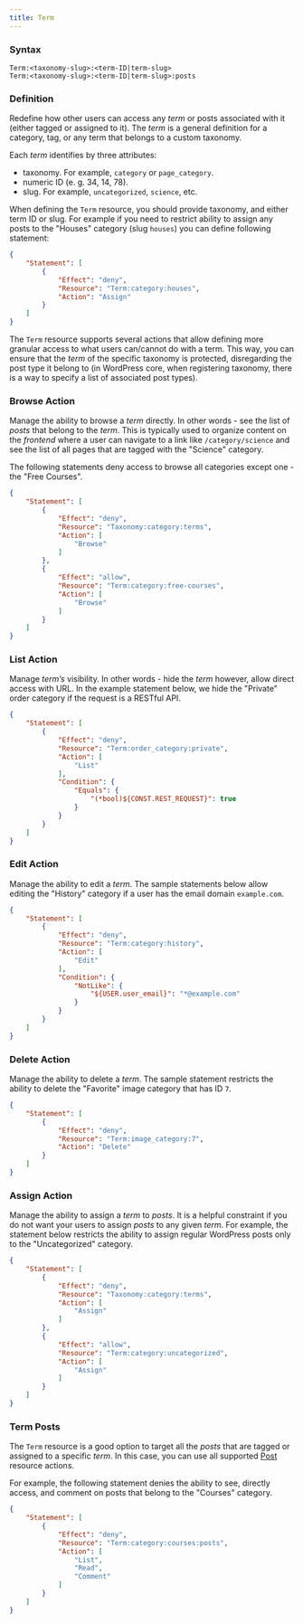 ```yaml
---
title: Term
---
```


### Syntax

`Term:<taxonomy-slug>:<term-ID|term-slug>`<br/>
`Term:<taxonomy-slug>:<term-ID|term-slug>:posts`

### Definition

Redefine how other users can access any _term_ or posts associated with it (either tagged or assigned to it). The _term_ is a general definition for a category, tag, or any term that belongs to a custom taxonomy.

Each _term_ identifies by three attributes:
- taxonomy. For example, `category` or `page_category`.
- numeric ID (e. g. 34, 14, 78).
- slug. For example, `uncategorized`, `science`, etc.

When defining the `Term` resource, you should provide taxonomy, and either term ID or slug. For example if you need to restrict ability to assign any posts to the "Houses" category (slug `houses`) you can define following statement:

```json
{
    "Statement": [
        {
            "Effect": "deny",
            "Resource": "Term:category:houses",
            "Action": "Assign"
        }
    ]
}
```

The `Term` resource supports several actions that allow defining more granular access to what users can/cannot do with a term. This way, you can ensure that the _term_ of the specific taxonomy is protected, disregarding the post type it belong to (in WordPress core, when registering taxonomy, there is a way to specify a list of associated post types).

### Browse Action

Manage the ability to browse a _term_ directly. In other words - see the list of _posts_ that belong to the _term_. This is typically used to organize content on the _frontend_ where a user can navigate to a link like `/category/science` and see the list of all pages that are tagged with the "Science" category.

The following statements deny access to browse all categories except one - the "Free Courses".

```json
{
    "Statement": [
        {
            "Effect": "deny",
            "Resource": "Taxonomy:category:terms",
            "Action": [
                "Browse"
            ]
        },
        {
            "Effect": "allow",
            "Resource": "Term:category:free-courses",
            "Action": [
                "Browse"
            ]
        }
    ]
}
```

### List Action

Manage _term’s_ visibility. In other words - hide the _term_ however, allow direct access with URL. In the example statement below, we hide the "Private" order category if the request is a RESTful API.

```json
{
    "Statement": [
        {
            "Effect": "deny",
            "Resource": "Term:order_category:private",
            "Action": [
                "List"
            ],
            "Condition": {
                "Equals": {
                    "(*bool)${CONST.REST_REQUEST}": true
                }
            }
        }
    ]
}
```

### Edit Action

Manage the ability to edit a _term_. The sample statements below allow editing the "History" category if a user has the email domain `example.com`.

```json
{
    "Statement": [
        {
            "Effect": "deny",
            "Resource": "Term:category:history",
            "Action": [
                "Edit"
            ],
            "Condition": {
                "NotLike": {
                    "${USER.user_email}": "*@example.com"
                }
            }
        }
    ]
}
```

### Delete Action

Manage the ability to delete a _term_. The sample statement restricts the ability to delete the "Favorite" image category that has ID `7`.

```json
{
    "Statement": [
        {
            "Effect": "deny",
            "Resource": "Term:image_category:7",
            "Action": "Delete"
        }
    ]
}
```

### Assign Action

Manage the ability to assign a _term_ to _posts_. It is a helpful constraint if you do not want your users to assign _posts_ to any given _term_. For example, the statement below restricts the ability to assign regular WordPress posts only to the "Uncategorized" category.

```json
{
    "Statement": [
        {
            "Effect": "deny",
            "Resource": "Taxonomy:category:terms",
            "Action": [
                "Assign"
            ]
        },
        {
            "Effect": "allow",
            "Resource": "Term:category:uncategorized",
            "Action": [
                "Assign"
            ]
        }
    ]
}
```

### Term Posts

The `Term` resource is a good option to target all the _posts_ that are tagged or assigned to a specific _term_. In this case, you can use all supported [Post](/advanced/access-policy/resource-action/post) resource actions.

For example, the following statement denies the ability to see, directly access, and comment on posts that belong to the "Courses" category.

```json
{
    "Statement": [
        {
            "Effect": "deny",
            "Resource": "Term:category:courses:posts",
            "Action": [
                "List",
                "Read",
                "Comment"
            ]
        }
    ]
}
```
